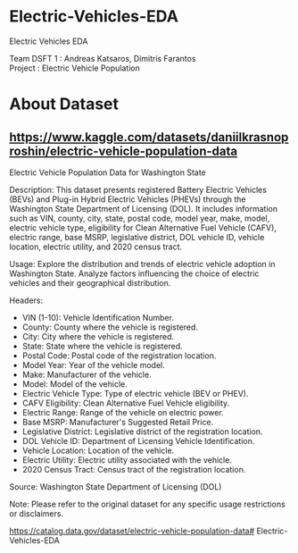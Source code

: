 # Electric-Vehicles-EDA
Electric Vehicles EDA

Team DSFT 1 : Andreas Katsaros, Dimitris Farantos <br>
Project : Electric Vehicle Population


# About Dataset

## https://www.kaggle.com/datasets/daniilkrasnoproshin/electric-vehicle-population-data

Electric Vehicle Population Data for Washington State

Description:
This dataset presents registered Battery Electric Vehicles (BEVs) and Plug-in Hybrid Electric Vehicles (PHEVs) through the Washington State Department of Licensing (DOL). It includes information such as VIN, county, city, state, postal code, model year, make, model, electric vehicle type, eligibility for Clean Alternative Fuel Vehicle (CAFV), electric range, base MSRP, legislative district, DOL vehicle ID, vehicle location, electric utility, and 2020 census tract.

Usage:
Explore the distribution and trends of electric vehicle adoption in Washington State. Analyze factors influencing the choice of electric vehicles and their geographical distribution.

Headers:

- VIN (1-10): Vehicle Identification Number.
- County: County where the vehicle is registered.
- City: City where the vehicle is registered.
- State: State where the vehicle is registered.
- Postal Code: Postal code of the registration location.
- Model Year: Year of the vehicle model.
- Make: Manufacturer of the vehicle.
- Model: Model of the vehicle.
- Electric Vehicle Type: Type of electric vehicle (BEV or PHEV).
- CAFV Eligibility: Clean Alternative Fuel Vehicle eligibility.
- Electric Range: Range of the vehicle on electric power.
- Base MSRP: Manufacturer's Suggested Retail Price.
- Legislative District: Legislative district of the registration location.
- DOL Vehicle ID: Department of Licensing Vehicle Identification.
- Vehicle Location: Location of the vehicle.
- Electric Utility: Electric utility associated with the vehicle.
- 2020 Census Tract: Census tract of the registration location.

Source: Washington State Department of Licensing (DOL)

Note: Please refer to the original dataset for any specific usage restrictions or disclaimers.

https://catalog.data.gov/dataset/electric-vehicle-population-data# Electric-Vehicles-EDA
